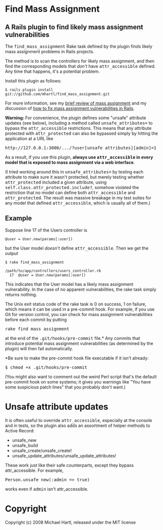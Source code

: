 # Find Mass Assignment

## A Rails plugin to find likely mass assignment vulnerabilities

The <tt>find\_mass\_assignment</tt> Rake task defined by the plugin finds likely mass assignment problems in Rails projects.

The method is to scan the controllers for likely mass assignment, and then find the corresponding models that *don't* have <tt>attr\_accessible</tt> defined.  Any time that happens, it's a potential problem.

Install this plugin as follows:

    $ rails plugin install git://github.com/mhartl/find_mass_assignment.git

For more information, see my [brief review of mass assignment](http://blog.mhartl.com/2008/09/21/mass-assignment-in-rails-applications/) and my discussion of [how to fix mass assignment vulnerabilities in Rails](http://blog.mhartl.com/2008/09/21/finding-and-fixing-mass-assignment-problems-in-rails-applications/).

**Warning:** For convenience, the plugin defines some "unsafe" attribute updates (see below), including a method called <tt>unsafe\_attributes=</tt> to bypass the <tt>attr\_accessible</tt> restrictions. This means that any attribute protected with <tt>attr\_protected</tt> can also be bypassed simply by hitting the application at a URL like

<pre>http://127.0.0.1:3000/.../?user[unsafe_attributes][admin]=1</pre>

As a result, if you use this plugin, **always use <tt>attr\_accessible</tt> in every model that is exposed to mass assignment via a web interface**.

(I tried working around this in <tt>unsafe\_attributes=</tt> by testing each attribute to make sure it wasn't protected, but merely testing whether <tt>attr\_protected</tt> included a given attribute, using <tt>self.class.attr\_protected.include?</tt>, somehow violated the restriction that no model can define both <tt>attr\_accessible</tt> and <tt>attr\_protected</tt>. The result was massive breakage in my test suites for any model that defined <tt>attr\_accessible</tt>, which is usually all of them.)

## Example

Suppose line 17 of the Users controller is

    @user = User.new(params[:user])

but the User model *doesn't* define <tt>attr_accessible</tt>.  Then we get the output

    $ rake find_mass_assignment

    /path/to/app/controllers/users_controller.rb
      17  @user = User.new(params[:user])

This indicates that the User model has a likely mass assignment vulnerability. In the case of no apparent vulnerabilities, the rake task simply returns nothing.

The Unix exit status code of the rake task is 0 on success, 1 on failure, which means it can be used in a pre-commit hook. For example, if you use Git for version control, you can check for mass assignment vulnerabilities before each commit by putting

<pre>rake find_mass_assignment</pre>

at the end of the <tt>.git/hooks/pre-commit</tt> file.* Any commits that introduce potential mass assignment vulnerabilities (as determined by the plugin) will then fail automatically.

*Be sure to make the pre-commit hook file executable if it isn't already:

<pre>$ chmod +x .git/hooks/pre-commit</pre>

(You might also want to comment out the weird Perl script that's the default pre-commit hook on some systems; it gives you warnings like "You have some suspicious patch lines" that you probably don't want.)

# Unsafe attribute updates

It is often useful to override <tt>attr\_accessible</tt>, especially at the console and in tests, so the plugin also adds an assortment of helper methods to Active Record:

* unsafe\_new
* unsafe\_build
* unsafe\_create/unsafe\_create!
* unsafe\_update\_attributes/unsafe\_update\_attributes!

These work just like their safe counterparts, except they bypass attr\_accessible. For example, 

<pre>Person.unsafe_new(:admin => true)</pre>

works even if <tt>admin</tt> isn't attr\_accessible.

# Copyright

Copyright (c) 2008 Michael Hartl, released under the MIT license
